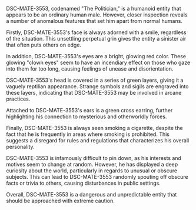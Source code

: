 DSC-MATE-3553, codenamed "The Politician," is a humanoid entity that appears to be an ordinary human male. However, closer inspection reveals a number of anomalous features that set him apart from normal humans.

Firstly, DSC-MATE-3553's face is always adorned with a smile, regardless of the situation. This unsettling perpetual grin gives the entity a sinister air that often puts others on edge.

In addition, DSC-MATE-3553's eyes are a bright, glowing red color. These glowing "clown eyes" seem to have an incendiary effect on those who gaze into them for too long, causing feelings of unease and disorientation.

DSC-MATE-3553's head is covered in a series of green layers, giving it a vaguely reptilian appearance. Strange symbols and sigils are engraved into these layers, indicating that DSC-MATE-3553 may be involved in arcane practices.

Attached to DSC-MATE-3553's ears is a green cross earring, further highlighting his connection to mysterious and otherworldly forces.

Finally, DSC-MATE-3553 is always seen smoking a cigarette, despite the fact that he is frequently in areas where smoking is prohibited. This suggests a disregard for rules and regulations that characterizes his overall personality.

DSC-MATE-3553 is infamously difficult to pin down, as his interests and motives seem to change at random. However, he has displayed a deep curiosity about the world, particularly in regards to unusual or obscure subjects. This can lead to DSC-MATE-3553 randomly spouting off obscure facts or trivia to others, causing disturbances in public settings.

Overall, DSC-MATE-3553 is a dangerous and unpredictable entity that should be approached with extreme caution.